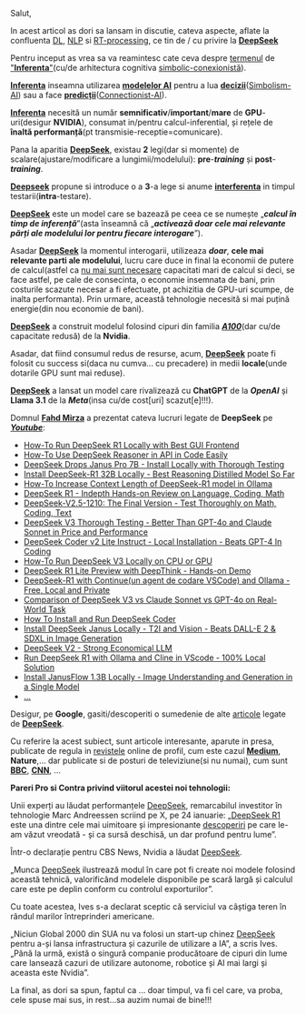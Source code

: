 Salut,

In acest articol as dori sa lansam in discutie, cateva aspecte, aflate la confluenta [DL](https://www.coursera.org/articles/what-is-deep-learning?utm_medium=sem&utm_source=gg&utm_campaign=b2c_emea_x_multi_ftcof_career-academy_cx_dr_bau_gg_pmax_gc_s2_en_m_hyb_23-12_x&campaignid=20882109092&adgroupid=&device=c&keyword=&matchtype=&network=x&devicemodel=&creativeid=&assetgroupid=6485735763&targetid=&extensionid=&placement=&gad_source=1&gclid=CjwKCAiAneK8BhAVEiwAoy2HYciJfr6jl_2LKRyqAjSCuMvkwPsNSXmxGmmxSlphn2qAUs0Yyyz_sRoCH40QAvD_BwE), [NLP](https://en.wikipedia.org/wiki/Neuro-linguistic_programming) si [RT-processing](https://en.wikipedia.org/wiki/Real-time_computing), ce tin de / cu privire la [**DeepSeek**](https://www.stiripesurse.ro/cutremur-in-domeniul-inteligentei-artificiale-ce-este-deepseek-si-de-ce-ii-sperie-pe-investitori_3563231.html)

Pentru inceput as vrea sa va reamintesc cate ceva despre [termenul](https://www.researchgate.net/figure/Classification-of-Cognitive-Frameworks-symbolic-connectionist-or-hybrid-Most-of-the_fig1_224133329) de ["**Inferenta**"](https://ro.wikipedia.org/wiki/Inferen%C8%9B%C4%83)(cu/de arhitectura cognitiva [simbolic-conexionistă](https://pubmed.ncbi.nlm.nih.gov/12747523/)).

[**Inferenta**](https://en.wikipedia.org/wiki/Inference) inseamna utilizarea [**modelelor AI**](https://www.liu-shen.com/Content-3151.html) pentru a lua [**decizii**](https://medium.com/@interprobeit/symbolic-ai-vs-connectionist-ai-unveiling-the-fundamental-differences-ecef3bf8063f)([Simbolism-AI](https://www.liu-shen.com/Content-3151.html)) sau a face [**predicții**](https://medium.com/@interprobeit/symbolic-ai-vs-connectionist-ai-unveiling-the-fundamental-differences-ecef3bf8063f)([Connectionist-AI](https://miro.medium.com/v2/resize:fit:1400/1*-XPNL45-GqsK1QbhXEssxw.png)).

[**Inferenta**](https://ro.wiktionary.org/wiki/inferen%C8%9B%C4%83) necesită un număr **semnificativ**/**important**/**mare** de **GPU**-uri(desigur **NVIDIA**), consumat in/pentru calcul-inferential, și rețele de **înaltă performanță**(pt transmisie-receptie=comunicare).

Pana la aparitia [**DeepSeek**](https://en.wikipedia.org/wiki/DeepSeek), existau **2** legi(dar si momente) de scalare(ajustare/modificare a lungimii/modelului): **pre**-***training*** și **post**-***training***.

[**Deepseek**](https://www.deepseek.com/) propune si introduce o a **3**-a lege si anume [**interferenta**](https://www.wikiwand.com/ro/articles/Inferen%C8%9Ba_bayesian%C4%83) in timpul testarii(**intra**-testare).

[**DeepSeek**](https://deepseekcoder.github.io/) este un model care se bazează pe ceea ce se numește „***calcul în timp de inferență***”(asta înseamnă că „***activează doar cele mai relevante părți ale modelului lor pentru fiecare interogare***”).

Asadar [**DeepSeek**](https://github.com/deepseek-ai/DeepSeek-V3) la momentul interogarii, utilizeaza ***doar***, **cele mai relevante parti ale modelului**, lucru care duce in final la economii de putere de calcul(astfel ca [nu mai sunt necesare](https://context.reverso.net/traducere/engleza-romana/inference) capacitati mari de calcul si deci, se face astfel, pe cale de consecinta, o economie insemnata de bani, prin costurile scazute necesar a fi efectuate, pt achizitia de GPU-uri scumpe, de inalta performanta). Prin urmare, această tehnologie necesită si mai puțină energie(din nou economie de bani).

[**DeepSeek**](https://api-docs.deepseek.com/news/news1120) a construit modelul folosind cipuri din familia [***A100***](https://www.nvidia.com/en-us/data-center/a100/)(dar cu/de capacitate redusă) de la **Nvidia**.

Asadar, dat fiind consumul redus de resurse, acum, [**DeepSeek**](https://instashire.com/deepseek-r1-the-ai-powerhouse-redefining-possibilty/) poate fi folosit cu success si(daca nu cumva... cu precadere) in medii **locale**(unde dotarile GPU sunt mai reduse).

[**DeepSeek**](https://docsbot.ai/models/compare/deepseek-r1/deepseek-v3) a lansat un model care rivalizează cu **ChatGPT** de la ***OpenAI*** și **Llama 3.1** de la ***Meta***(insa cu/de cost[uri] scazut[e]!!!).

Domnul [**Fahd Mirza**](https://www.youtube.com/channel/UCPix8N6PMRI4KzgyjuZeF0g) a prezentat cateva lucruri legate de **DeepSeek** pe [***Youtube***](https://www.youtube.com/results?search_query=Fahd+Mirza+DeepSeek):

 - [How-To Run DeepSeek R1 Locally with Best GUI Frontend](https://www.youtube.com/watch?v=b2DBWKBJj3Q&ab_channel=FahdMirza)
 - [How-To Use DeepSeek Reasoner in API in Code Easily](https://www.youtube.com/watch?v=WbKa-gxVybA&ab_channel=FahdMirza)
 - [DeepSeek Drops Janus Pro 7B - Install Locally with Thorough Testing](https://www.youtube.com/watch?v=bWon3I2bGhg&ab_channel=FahdMirza)
 - [Install DeepSeek-R1 32B Locally - Best Reasoning Distilled Model So Far](https://www.youtube.com/watch?v=BTNZ1tmVkzA&ab_channel=FahdMirza)
 - [How-To Increase Context Length of DeepSeek-R1 model in Ollama](https://www.youtube.com/watch?v=BDwM93nhdD4&ab_channel=FahdMirza)
 - [DeepSeek R1 - Indepth Hands-on Review on Language, Coding, Math](https://www.youtube.com/watch?v=x-W56bxJws0&ab_channel=FahdMirza)
 - [DeepSeek-V2.5-1210: The Final Version - Test Thoroughly on Math, Coding, Text](https://www.youtube.com/watch?v=h6mzItl32n8&ab_channel=FahdMirza)
 - [DeepSeek V3 Thorough Testing - Better Than GPT-4o and Claude Sonnet in Price and Performance](https://www.youtube.com/watch?v=vz1Cs9CpxOg&ab_channel=FahdMirza)
 - [DeepSeek Coder v2 Lite Instruct - Local Installation - Beats GPT-4 In Coding](https://www.youtube.com/watch?v=rlxsDC9aza0&ab_channel=FahdMirza)
 - [How-To Run DeepSeek V3 Locally on CPU or GPU](https://www.youtube.com/watch?v=uMWPXFDaXBM&ab_channel=FahdMirza)
 - [DeepSeek R1 Lite Preview with DeepThink - Hands-on Demo](https://www.youtube.com/watch?v=1WArHOSq--8&ab_channel=FahdMirza)
 - [DeepSeek-R1 with Continue(un agent de codare VSCode) and Ollama - Free, Local and Private](https://www.youtube.com/watch?v=-q-3ghi4A8E&ab_channel=FahdMirza)
 - [Comparison of DeepSeek V3 vs Claude Sonnet vs GPT-4o on Real-World Task](https://www.youtube.com/watch?v=22EQ9M9SKK0&ab_channel=FahdMirza)
 - [How To Install and Run DeepSeek Coder](https://www.youtube.com/watch?v=DwPxCtO-ZU0&ab_channel=FahdMirza)
 - [Install DeepSeek Janus Locally - T2I and Vision - Beats DALL-E 2 & SDXL in Image Generation](https://www.youtube.com/watch?v=uH2SWux7rnQ&ab_channel=FahdMirza)
 - [DeepSeek V2 - Strong Economical LLM](https://www.youtube.com/watch?v=AvEGaqFvnYs&ab_channel=FahdMirza)
 - [Run DeepSeek R1 with Ollama and Cline in VScode - 100% Local Solution](https://www.youtube.com/watch?v=oeBDn6vclz0&ab_channel=FahdMirza)
 - [Install JanusFlow 1.3B Locally - Image Understanding and Generation in a Single Model](https://www.youtube.com/watch?v=P2jlL-Zmw-g&ab_channel=FahdMirza)
 - [...](https://docsbot.ai/models/compare/deepseek-r1/deepseek-v3)

Desigur, pe **Google**, gasiti/descoperiti o sumedenie de alte [articole](https://www.tiktok.com/@iamleorobles/video/7463886995085987114) legate de [**DeepSeek**](https://noerbarry.medium.com/deepseek-v3-offering-new-speed-and-efficiency-in-the-ai-world-outperforming-gpt-4-and-llama-in-559fe6ff1996).

Cu referire la acest subiect, sunt articole interesante, aparute in presa, publicate de regula in [revistele](https://medium.com/@thesab/how-deepseek-overtook-chatgpt-the-rise-of-chinas-ai-powerhouse-bfd1a0062161) online de profil, cum este cazul [**Medium**](https://medium.com/@sahin.samia/deepseek-r1-explained-pioneering-the-next-era-of-reasoning-driven-ai-3eeb5ac4d4a0), **Nature**,... dar publicate si de posturi de televiziune(si nu numai), cum sunt [**BBC**](https://www.bbc.com/news/articles/cd643wx888qo), [**CNN**](https://www.cnn.com/2025/01/27/tech/deepseek-stocks-ai-china/index.html), ...

**Pareri Pro si Contra privind viitorul acestei noi tehnologii:**

Unii experți au lăudat performanțele [DeepSeek](https://medium.com/@kirill_86245/how-good-is-deepseek-r1-lite-preview-at-reasoning-403b582d24ca), remarcabilul investitor în tehnologie Marc Andreessen scriind pe X, pe 24 ianuarie: „[DeepSeek R1](https://www.datacamp.com/blog/deepseek-r1-lite-preview) este una dintre cele mai uimitoare și impresionante [descoperiri](https://docsbot.ai/models/compare/deepseek-v3/o1) pe care le-am văzut vreodată - și ca sursă deschisă, un dar profund pentru lume”.

Într-o declarație pentru CBS News, Nvidia a lăudat [DeepSeek](https://medium.com/@thomas_reid/a-quick-test-of-deepseeks-new-r1-lite-preview-model-7683b5561ad1).

„Munca [DeepSeek](https://github.com/deepseek-ai/DeepSeek-R1) ilustrează modul în care pot fi create noi modele folosind această tehnică, valorificând modelele disponibile pe scară largă și calculul care este pe deplin conform cu controlul exporturilor”.

Cu toate acestea, Ives s-a declarat sceptic că serviciul va câștiga teren în rândul marilor întreprinderi americane.

„Niciun Global 2000 din SUA nu va folosi un start-up chinez [DeepSeek](https://www.analyticsvidhya.com/blog/2025/01/deepseek-v3-vs-gpt-4o-vs-llama-3-3-70b/) pentru a-și lansa infrastructura și cazurile de utilizare a IA”, a scris Ives. „Până la urmă, există o singură companie producătoare de cipuri din lume care lansează cazuri de utilizare autonome, robotice și AI mai largi și aceasta este Nvidia”.

La final, as dori sa spun, faptul ca ... doar timpul, va fi cel care, va proba, cele spuse mai sus, in rest...sa auzim numai de bine!!!
